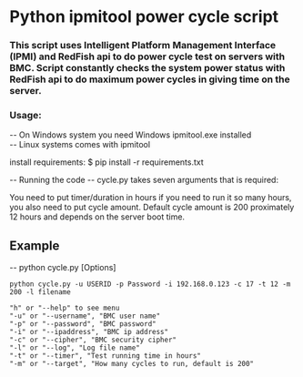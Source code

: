 # Python ipmitool power cycle script

### This script uses Intelligent Platform Management Interface (IPMI) and RedFish api to do power cycle test on servers with BMC. Script constantly checks the system power status with RedFish api to do maximum power cycles in giving time on the server.

### Usage:

-- On Windows system you need Windows ipmitool.exe installed </br>
-- Linux systems comes with ipmitool

install requirements:
$ pip install -r requirements.txt

-- Running the code
-- cycle.py takes seven arguments that is required:

You need to put timer/duration in hours if you need to run it so many hours, you also need to put cycle amount. Default cycle amount is 200 proximately 12 hours and depends on the server boot time.

## Example

-- python cycle.py [Options]

`python cycle.py -u USERID -p Password -i 192.168.0.123 -c 17 -t 12 -m 200 -l filename`

```
"h" or "--help" to see menu
"-u" or "--username", "BMC user name"
"-p" or "--password", "BMC password"
"-i" or "--ipaddress", "BMC ip address"
"-c" or "--cipher", "BMC security cipher"
"-l" or "--log", "Log file name"
"-t" or "--timer", "Test running time in hours"
"-m" or "--target", "How many cycles to run, default is 200"
```
